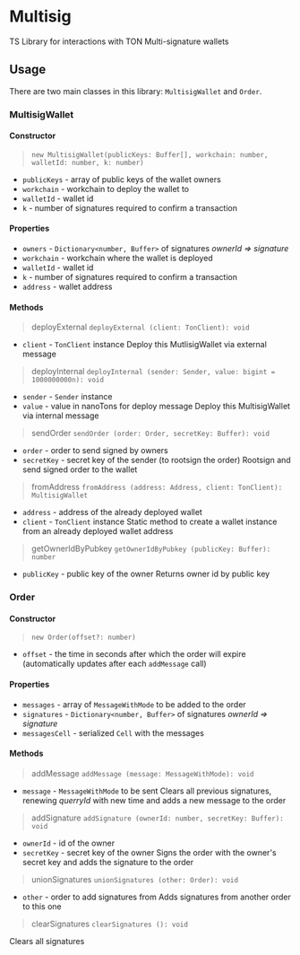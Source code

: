 # Multisig
TS Library for interactions with TON Multi-signature wallets

## Usage
There are two main classes in this library: `MultisigWallet` and `Order`.

### MultisigWallet
#### Constructor
>`new MultisigWallet(publicKeys: Buffer[], workchain: number, walletId: number, k: number)`
- `publicKeys` - array of public keys of the wallet owners
- `workchain` - workchain to deploy the wallet to
- `walletId` - wallet id
- `k` - number of signatures required to confirm a transaction

#### Properties
- `owners` - `Dictionary<number, Buffer>` of signatures *ownerId => signature*
- `workchain` - workchain where the wallet is deployed
- `walletId` - wallet id
- `k` - number of signatures required to confirm a transaction
- `address` - wallet address

#### Methods
>deployExternal
`deployExternal (client: TonClient): void`
 - `client` - `TonClient` instance
Deploy this MutlisigWallet via external message

>deployInternal
`deployInternal (sender: Sender, value: bigint = 1000000000n): void`
 - `sender` - `Sender` instance
 - `value` - value in nanoTons for deploy message
Deploy this MultisigWallet via internal message

>sendOrder
`sendOrder (order: Order, secretKey: Buffer): void`
- `order` - order to send signed by owners
- `secretKey` - secret key of the sender (to rootsign the order)
Rootsign and send signed order to the wallet

>fromAddress
`fromAddress (address: Address, client: TonClient): MultisigWallet`
- `address` - address of the already deployed wallet
- `client` - `TonClient` instance
Static method to create a wallet instance from an already deployed wallet address

>getOwnerIdByPubkey
`getOwnerIdByPubkey (publicKey: Buffer): number`
- `publicKey` - public key of the owner
Returns owner id by public key


### Order
#### Constructor
>`new Order(offset?: number)`
- `offset` - the time in seconds after which the order will expire (automatically updates after each `addMessage` call)

#### Properties
- `messages` - array of `MessageWithMode` to be added to the order
- `signatures` - `Dictionary<number, Buffer>` of signatures *ownerId => signature*
- `messagesCell` - serialized `Cell` with the messages

#### Methods
>addMessage
`addMessage (message: MessageWithMode): void`
- `message` - `MessageWithMode` to be sent
Clears all previous signatures, renewing *querryId* with new time and adds a new message to the order

>addSignature
`addSignature (ownerId: number, secretKey: Buffer): void`
- `ownerId` - id of the owner
- `secretKey` - secret key of the owner
Signs the order with the owner's secret key and adds the signature to the order

>unionSignatures
`unionSignatures (other: Order): void`
- `other` - order to add signatures from
Adds signatures from another order to this one

>clearSignatures
`clearSignatures (): void`

Clears all signatures
